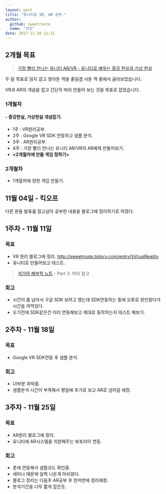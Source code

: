 ```yaml
---
layout: post
title: "유니티로 VR, AR 공부."
author: 
  github: sweetroute
  name: "치즈"
date: 2017-11-20 12:21
---
```


## 2개월 목표
> <a href="http://book.naver.com/bookdb/book_detail.nhn?bid=12049025" target="_blank">가장 빨리 만나는 유니티 AR/VR - 유니티로 배우는 증강 현실과 가상 현실</a>

두 달 목표로 읽지 않고 쌓아둔 책을 줄일겸 사둔 책 중에서 골라보았습니다.

VR과 AR의 개념을 잡고 간단히 따라 만들어 보는 것을 목표로 잡았습니다.

### 1개월차 
#### - 증강현실, 가상현실 개념잡기.
- 1주 : VR원리공부. 
- 2주 : Google VR SDK 연동하고 샘플 분석. 
- 3주 : AR원리공부.
- 4주 : 가장 빨리 만나는 유니티 AR/VR의 AR예제 만들어보기. 
- **<2개월차에 만들 게임 정하기>**

### 2개월차 
- 1개월차에 정한 게임 만들기.


## 11월 04일 - 킥오프                      
다른 분들 발표를 참고삼아 공부한 내용을 블로그에 정리하기로 하였다.

## 1주차 - 11월 11일
### 목표
- VR 원리 블로그에 정리. http://sweetroute.tistory.com/entry/VirtualReality 
- 유니티로 만들어보고 테스트.
> <a href="http://book.naver.com/bookdb/book_detail.nhn?bid=11576635" target="_blank">석가의 해부학 노트</a> - Part 3. 머리 참고
 
### 회고
- 시간이 좀 남아서 구글 SDK 보려고 했는데 SDK연동하는 중에 오류로 원인찾다가 시간을 까먹었다.
- 오기전에 SDK같은건 미리 연동해보고 제대로 동작하는지 테스트 해보기.

## 2주차 - 11월 18일
### 목표
- Google VR SDK연동 후 샘플 분석.

### 회고
- UI부분 파악중.
- 샘플분석 시간이 부족해서 평일에 추가로 보고 AR로 넘어갈 예정.

## 3주차 - 11월 25일
### 목표
- AR원리 블로그에 정리.
- 유니티에 AR시스템을 지원해주는 뷰포리아 연동.

### 회고
- 폰에 연동해서 샘플코드 확인중.
- 세미나 때문에 일찍 나온게 아쉬웠다.
- 블로그 정리는 다음주 AR공부 후 한꺼번에 정리예정.
- 분석기간을 너무 짧게 잡은듯.
